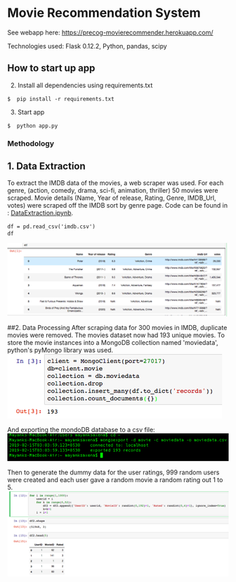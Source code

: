 # Movie Recommendation System
See webapp here:
https://precog-movierecommender.herokuapp.com/

Technologies used: Flask 0.12.2, Python, pandas, scipy

## How to start up app


2. Install all dependencies using requirements.txt

```
$  pip install -r requirements.txt
```

3. Start app

```
$  python app.py
```

### Methodology

## 1. Data Extraction
To extract the IMDB data of the movies, a web scraper was used. For each genre, (action, comedy, drama, sci-fi, animation, thriller) 50 movies were scraped. Movie details (Name, Year of release, Rating, Genre, IMDB_Url, votes) were scraped off the IMDB sort by genre page. Code can be found in : [DataExtraction.ipynb](DataExtraction.ipynb).
```
df = pd.read_csv('imdb.csv')
df
```
![IMDB](/screenshots/imbd.png?raw=true)


##2. Data Processing
After scraping data for 300 movies in IMDB, duplicate movies were removed. The movies dataset now had 193 unique movies.
To store the movie instances into a MongoDB collection named 'moviedata', python's pyMongo library was used.
![MongoDB-Import](/screenshots/mongodb_import.png?raw=true)

And exporting the mondoDB database to a csv file:
![MongoDB-Export](/screenshots/mongoDB_export.png?raw=true)

Then to generate the dummy data for the user ratings, 999 random users were created and each user gave a random movie a random rating out 1 to 5.
![UserData](/screenshots/user_rating.png?raw=true)
